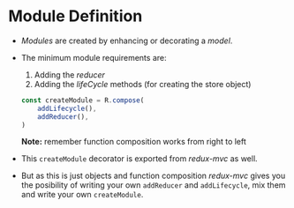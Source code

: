 # Module Definition

- *Modules* are created by enhancing or decorating a *model*.

<!-- STORY -->

- The minimum module requirements are:

  1. Adding the *reducer*
  2. Adding the *lifeCycle* methods (for creating the store object)
  
  ```js
  const createModule = R.compose(
      addLifecycle(),
      addReducer(),
  )

  ```

  **Note:** remember function composition works from right to left
  
- This `createModule` decorator is exported from *redux-mvc* as well. 

- But as this is just objects and function composition *redux-mvc* gives you the posibility of writing your own `addReducer` and `addLifecycle`, mix them and write your own `createModule`.



